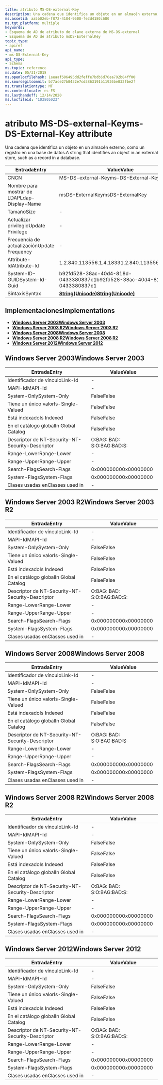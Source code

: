 ```yaml
---
title: atributo MS-DS-external-Key
description: Una cadena que identifica un objeto en un almacén externo, como un registro en una base de datos.
ms.assetid: aa5b02eb-f872-4184-9508-fe3d4180c680
ms.tgt_platform: multiple
keywords:
- Esquema de AD de atributo de clave externa de MS-DS-external
- Esquema de AD de atributo msDS-ExternalKey
topic_type:
- apiref
api_name:
- ms-DS-External-Key
api_type:
- Schema
ms.topic: reference
ms.date: 05/31/2018
ms.openlocfilehash: 1aeaaf506495dd2feffe7bdb6d76ea702b84ff00
ms.sourcegitcommit: b77ace27b0432e7cd3863191b11926be032fbe2f
ms.translationtype: MT
ms.contentlocale: es-ES
ms.lasthandoff: 12/14/2020
ms.locfileid: "103805023"
---
```

# <a name="ms-ds-external-key-attribute"></a><span data-ttu-id="96855-105">atributo MS-DS-external-Key</span><span class="sxs-lookup"><span data-stu-id="96855-105">ms-DS-External-Key attribute</span></span>

<span data-ttu-id="96855-106">Una cadena que identifica un objeto en un almacén externo, como un registro en una base de datos.</span><span class="sxs-lookup"><span data-stu-id="96855-106">A string that identifies an object in an external store, such as a record in a database.</span></span>



| <span data-ttu-id="96855-107">Entrada</span><span class="sxs-lookup"><span data-stu-id="96855-107">Entry</span></span> | <span data-ttu-id="96855-108">Value</span><span class="sxs-lookup"><span data-stu-id="96855-108">Value</span></span> |
|-------------------|---------------------------------------------|
| <span data-ttu-id="96855-109">CN</span><span class="sxs-lookup"><span data-stu-id="96855-109">CN</span></span>                | <span data-ttu-id="96855-110">MS-DS-external-Key</span><span class="sxs-lookup"><span data-stu-id="96855-110">ms-DS-External-Key</span></span>                          |
| <span data-ttu-id="96855-111">Nombre para mostrar de LDAP</span><span class="sxs-lookup"><span data-stu-id="96855-111">Ldap-Display-Name</span></span> | <span data-ttu-id="96855-112">msDS-ExternalKey</span><span class="sxs-lookup"><span data-stu-id="96855-112">msDS-ExternalKey</span></span>                            |
| <span data-ttu-id="96855-113">Tamaño</span><span class="sxs-lookup"><span data-stu-id="96855-113">Size</span></span>              | \-                                          |
| <span data-ttu-id="96855-114">Actualizar privilegio</span><span class="sxs-lookup"><span data-stu-id="96855-114">Update Privilege</span></span>  | \-                                          |
| <span data-ttu-id="96855-115">Frecuencia de actualización</span><span class="sxs-lookup"><span data-stu-id="96855-115">Update Frequency</span></span>  | \-                                          |
| <span data-ttu-id="96855-116">Attribute-Id</span><span class="sxs-lookup"><span data-stu-id="96855-116">Attribute-Id</span></span>      | <span data-ttu-id="96855-117">1.2.840.113556.1.4.1833</span><span class="sxs-lookup"><span data-stu-id="96855-117">1.2.840.113556.1.4.1833</span></span>                     |
| <span data-ttu-id="96855-118">System-ID-GUID</span><span class="sxs-lookup"><span data-stu-id="96855-118">System-Id-Guid</span></span>    | <span data-ttu-id="96855-119">b92fd528-38ac-40d4-818d-0433380837c1</span><span class="sxs-lookup"><span data-stu-id="96855-119">b92fd528-38ac-40d4-818d-0433380837c1</span></span>        |
| <span data-ttu-id="96855-120">Sintaxis</span><span class="sxs-lookup"><span data-stu-id="96855-120">Syntax</span></span>            | [<span data-ttu-id="96855-121">**String(Unicode)**</span><span class="sxs-lookup"><span data-stu-id="96855-121">**String(Unicode)**</span></span>](s-string-unicode.md) |



## <a name="implementations"></a><span data-ttu-id="96855-122">Implementaciones</span><span class="sxs-lookup"><span data-stu-id="96855-122">Implementations</span></span>

-   [<span data-ttu-id="96855-123">**Windows Server 2003**</span><span class="sxs-lookup"><span data-stu-id="96855-123">**Windows Server 2003**</span></span>](#windows-server-2003)
-   [<span data-ttu-id="96855-124">**Windows Server 2003 R2**</span><span class="sxs-lookup"><span data-stu-id="96855-124">**Windows Server 2003 R2**</span></span>](#windows-server-2003-r2)
-   [<span data-ttu-id="96855-125">**Windows Server 2008**</span><span class="sxs-lookup"><span data-stu-id="96855-125">**Windows Server 2008**</span></span>](#windows-server-2008)
-   [<span data-ttu-id="96855-126">**Windows Server 2008 R2**</span><span class="sxs-lookup"><span data-stu-id="96855-126">**Windows Server 2008 R2**</span></span>](#windows-server-2008-r2)
-   [<span data-ttu-id="96855-127">**Windows Server 2012**</span><span class="sxs-lookup"><span data-stu-id="96855-127">**Windows Server 2012**</span></span>](#windows-server-2012)

## <a name="windows-server-2003"></a><span data-ttu-id="96855-128">Windows Server 2003</span><span class="sxs-lookup"><span data-stu-id="96855-128">Windows Server 2003</span></span>



| <span data-ttu-id="96855-129">Entrada</span><span class="sxs-lookup"><span data-stu-id="96855-129">Entry</span></span> | <span data-ttu-id="96855-130">Value</span><span class="sxs-lookup"><span data-stu-id="96855-130">Value</span></span> |
|------------------------|--------------|
| <span data-ttu-id="96855-131">Identificador de vínculo</span><span class="sxs-lookup"><span data-stu-id="96855-131">Link-Id</span></span>                | \-           |
| <span data-ttu-id="96855-132">MAPI-Id</span><span class="sxs-lookup"><span data-stu-id="96855-132">MAPI-Id</span></span>                | \-           |
| <span data-ttu-id="96855-133">System-Only</span><span class="sxs-lookup"><span data-stu-id="96855-133">System-Only</span></span>            | <span data-ttu-id="96855-134">False</span><span class="sxs-lookup"><span data-stu-id="96855-134">False</span></span>        |
| <span data-ttu-id="96855-135">Tiene un único valor</span><span class="sxs-lookup"><span data-stu-id="96855-135">Is-Single-Valued</span></span>       | <span data-ttu-id="96855-136">False</span><span class="sxs-lookup"><span data-stu-id="96855-136">False</span></span>        |
| <span data-ttu-id="96855-137">Está indexado</span><span class="sxs-lookup"><span data-stu-id="96855-137">Is Indexed</span></span>             | <span data-ttu-id="96855-138">False</span><span class="sxs-lookup"><span data-stu-id="96855-138">False</span></span>        |
| <span data-ttu-id="96855-139">En el catálogo global</span><span class="sxs-lookup"><span data-stu-id="96855-139">In Global Catalog</span></span>      | <span data-ttu-id="96855-140">False</span><span class="sxs-lookup"><span data-stu-id="96855-140">False</span></span>        |
| <span data-ttu-id="96855-141">Descriptor de NT-Security-</span><span class="sxs-lookup"><span data-stu-id="96855-141">NT-Security-Descriptor</span></span> | <span data-ttu-id="96855-142">O:BAG: BAD: S:</span><span class="sxs-lookup"><span data-stu-id="96855-142">O:BAG:BAD:S:</span></span> |
| <span data-ttu-id="96855-143">Range-Lower</span><span class="sxs-lookup"><span data-stu-id="96855-143">Range-Lower</span></span>            | \-           |
| <span data-ttu-id="96855-144">Range-Upper</span><span class="sxs-lookup"><span data-stu-id="96855-144">Range-Upper</span></span>            | \-           |
| <span data-ttu-id="96855-145">Search-Flags</span><span class="sxs-lookup"><span data-stu-id="96855-145">Search-Flags</span></span>           | <span data-ttu-id="96855-146">0x00000000</span><span class="sxs-lookup"><span data-stu-id="96855-146">0x00000000</span></span>   |
| <span data-ttu-id="96855-147">System-Flags</span><span class="sxs-lookup"><span data-stu-id="96855-147">System-Flags</span></span>           | <span data-ttu-id="96855-148">0x00000000</span><span class="sxs-lookup"><span data-stu-id="96855-148">0x00000000</span></span>   |
| <span data-ttu-id="96855-149">Clases usadas en</span><span class="sxs-lookup"><span data-stu-id="96855-149">Classes used in</span></span>        | \-           |



## <a name="windows-server-2003-r2"></a><span data-ttu-id="96855-150">Windows Server 2003 R2</span><span class="sxs-lookup"><span data-stu-id="96855-150">Windows Server 2003 R2</span></span>



| <span data-ttu-id="96855-151">Entrada</span><span class="sxs-lookup"><span data-stu-id="96855-151">Entry</span></span> | <span data-ttu-id="96855-152">Value</span><span class="sxs-lookup"><span data-stu-id="96855-152">Value</span></span> |
|------------------------|--------------|
| <span data-ttu-id="96855-153">Identificador de vínculo</span><span class="sxs-lookup"><span data-stu-id="96855-153">Link-Id</span></span>                | \-           |
| <span data-ttu-id="96855-154">MAPI-Id</span><span class="sxs-lookup"><span data-stu-id="96855-154">MAPI-Id</span></span>                | \-           |
| <span data-ttu-id="96855-155">System-Only</span><span class="sxs-lookup"><span data-stu-id="96855-155">System-Only</span></span>            | <span data-ttu-id="96855-156">False</span><span class="sxs-lookup"><span data-stu-id="96855-156">False</span></span>        |
| <span data-ttu-id="96855-157">Tiene un único valor</span><span class="sxs-lookup"><span data-stu-id="96855-157">Is-Single-Valued</span></span>       | <span data-ttu-id="96855-158">False</span><span class="sxs-lookup"><span data-stu-id="96855-158">False</span></span>        |
| <span data-ttu-id="96855-159">Está indexado</span><span class="sxs-lookup"><span data-stu-id="96855-159">Is Indexed</span></span>             | <span data-ttu-id="96855-160">False</span><span class="sxs-lookup"><span data-stu-id="96855-160">False</span></span>        |
| <span data-ttu-id="96855-161">En el catálogo global</span><span class="sxs-lookup"><span data-stu-id="96855-161">In Global Catalog</span></span>      | <span data-ttu-id="96855-162">False</span><span class="sxs-lookup"><span data-stu-id="96855-162">False</span></span>        |
| <span data-ttu-id="96855-163">Descriptor de NT-Security-</span><span class="sxs-lookup"><span data-stu-id="96855-163">NT-Security-Descriptor</span></span> | <span data-ttu-id="96855-164">O:BAG: BAD: S:</span><span class="sxs-lookup"><span data-stu-id="96855-164">O:BAG:BAD:S:</span></span> |
| <span data-ttu-id="96855-165">Range-Lower</span><span class="sxs-lookup"><span data-stu-id="96855-165">Range-Lower</span></span>            | \-           |
| <span data-ttu-id="96855-166">Range-Upper</span><span class="sxs-lookup"><span data-stu-id="96855-166">Range-Upper</span></span>            | \-           |
| <span data-ttu-id="96855-167">Search-Flags</span><span class="sxs-lookup"><span data-stu-id="96855-167">Search-Flags</span></span>           | <span data-ttu-id="96855-168">0x00000000</span><span class="sxs-lookup"><span data-stu-id="96855-168">0x00000000</span></span>   |
| <span data-ttu-id="96855-169">System-Flags</span><span class="sxs-lookup"><span data-stu-id="96855-169">System-Flags</span></span>           | <span data-ttu-id="96855-170">0x00000000</span><span class="sxs-lookup"><span data-stu-id="96855-170">0x00000000</span></span>   |
| <span data-ttu-id="96855-171">Clases usadas en</span><span class="sxs-lookup"><span data-stu-id="96855-171">Classes used in</span></span>        | \-           |



## <a name="windows-server-2008"></a><span data-ttu-id="96855-172">Windows Server 2008</span><span class="sxs-lookup"><span data-stu-id="96855-172">Windows Server 2008</span></span>



| <span data-ttu-id="96855-173">Entrada</span><span class="sxs-lookup"><span data-stu-id="96855-173">Entry</span></span> | <span data-ttu-id="96855-174">Value</span><span class="sxs-lookup"><span data-stu-id="96855-174">Value</span></span> |
|------------------------|--------------|
| <span data-ttu-id="96855-175">Identificador de vínculo</span><span class="sxs-lookup"><span data-stu-id="96855-175">Link-Id</span></span>                | \-           |
| <span data-ttu-id="96855-176">MAPI-Id</span><span class="sxs-lookup"><span data-stu-id="96855-176">MAPI-Id</span></span>                | \-           |
| <span data-ttu-id="96855-177">System-Only</span><span class="sxs-lookup"><span data-stu-id="96855-177">System-Only</span></span>            | <span data-ttu-id="96855-178">False</span><span class="sxs-lookup"><span data-stu-id="96855-178">False</span></span>        |
| <span data-ttu-id="96855-179">Tiene un único valor</span><span class="sxs-lookup"><span data-stu-id="96855-179">Is-Single-Valued</span></span>       | <span data-ttu-id="96855-180">False</span><span class="sxs-lookup"><span data-stu-id="96855-180">False</span></span>        |
| <span data-ttu-id="96855-181">Está indexado</span><span class="sxs-lookup"><span data-stu-id="96855-181">Is Indexed</span></span>             | <span data-ttu-id="96855-182">False</span><span class="sxs-lookup"><span data-stu-id="96855-182">False</span></span>        |
| <span data-ttu-id="96855-183">En el catálogo global</span><span class="sxs-lookup"><span data-stu-id="96855-183">In Global Catalog</span></span>      | <span data-ttu-id="96855-184">False</span><span class="sxs-lookup"><span data-stu-id="96855-184">False</span></span>        |
| <span data-ttu-id="96855-185">Descriptor de NT-Security-</span><span class="sxs-lookup"><span data-stu-id="96855-185">NT-Security-Descriptor</span></span> | <span data-ttu-id="96855-186">O:BAG: BAD: S:</span><span class="sxs-lookup"><span data-stu-id="96855-186">O:BAG:BAD:S:</span></span> |
| <span data-ttu-id="96855-187">Range-Lower</span><span class="sxs-lookup"><span data-stu-id="96855-187">Range-Lower</span></span>            | \-           |
| <span data-ttu-id="96855-188">Range-Upper</span><span class="sxs-lookup"><span data-stu-id="96855-188">Range-Upper</span></span>            | \-           |
| <span data-ttu-id="96855-189">Search-Flags</span><span class="sxs-lookup"><span data-stu-id="96855-189">Search-Flags</span></span>           | <span data-ttu-id="96855-190">0x00000000</span><span class="sxs-lookup"><span data-stu-id="96855-190">0x00000000</span></span>   |
| <span data-ttu-id="96855-191">System-Flags</span><span class="sxs-lookup"><span data-stu-id="96855-191">System-Flags</span></span>           | <span data-ttu-id="96855-192">0x00000000</span><span class="sxs-lookup"><span data-stu-id="96855-192">0x00000000</span></span>   |
| <span data-ttu-id="96855-193">Clases usadas en</span><span class="sxs-lookup"><span data-stu-id="96855-193">Classes used in</span></span>        | \-           |



## <a name="windows-server-2008-r2"></a><span data-ttu-id="96855-194">Windows Server 2008 R2</span><span class="sxs-lookup"><span data-stu-id="96855-194">Windows Server 2008 R2</span></span>



| <span data-ttu-id="96855-195">Entrada</span><span class="sxs-lookup"><span data-stu-id="96855-195">Entry</span></span> | <span data-ttu-id="96855-196">Value</span><span class="sxs-lookup"><span data-stu-id="96855-196">Value</span></span> |
|------------------------|--------------|
| <span data-ttu-id="96855-197">Identificador de vínculo</span><span class="sxs-lookup"><span data-stu-id="96855-197">Link-Id</span></span>                | \-           |
| <span data-ttu-id="96855-198">MAPI-Id</span><span class="sxs-lookup"><span data-stu-id="96855-198">MAPI-Id</span></span>                | \-           |
| <span data-ttu-id="96855-199">System-Only</span><span class="sxs-lookup"><span data-stu-id="96855-199">System-Only</span></span>            | <span data-ttu-id="96855-200">False</span><span class="sxs-lookup"><span data-stu-id="96855-200">False</span></span>        |
| <span data-ttu-id="96855-201">Tiene un único valor</span><span class="sxs-lookup"><span data-stu-id="96855-201">Is-Single-Valued</span></span>       | <span data-ttu-id="96855-202">False</span><span class="sxs-lookup"><span data-stu-id="96855-202">False</span></span>        |
| <span data-ttu-id="96855-203">Está indexado</span><span class="sxs-lookup"><span data-stu-id="96855-203">Is Indexed</span></span>             | <span data-ttu-id="96855-204">False</span><span class="sxs-lookup"><span data-stu-id="96855-204">False</span></span>        |
| <span data-ttu-id="96855-205">En el catálogo global</span><span class="sxs-lookup"><span data-stu-id="96855-205">In Global Catalog</span></span>      | <span data-ttu-id="96855-206">False</span><span class="sxs-lookup"><span data-stu-id="96855-206">False</span></span>        |
| <span data-ttu-id="96855-207">Descriptor de NT-Security-</span><span class="sxs-lookup"><span data-stu-id="96855-207">NT-Security-Descriptor</span></span> | <span data-ttu-id="96855-208">O:BAG: BAD: S:</span><span class="sxs-lookup"><span data-stu-id="96855-208">O:BAG:BAD:S:</span></span> |
| <span data-ttu-id="96855-209">Range-Lower</span><span class="sxs-lookup"><span data-stu-id="96855-209">Range-Lower</span></span>            | \-           |
| <span data-ttu-id="96855-210">Range-Upper</span><span class="sxs-lookup"><span data-stu-id="96855-210">Range-Upper</span></span>            | \-           |
| <span data-ttu-id="96855-211">Search-Flags</span><span class="sxs-lookup"><span data-stu-id="96855-211">Search-Flags</span></span>           | <span data-ttu-id="96855-212">0x00000000</span><span class="sxs-lookup"><span data-stu-id="96855-212">0x00000000</span></span>   |
| <span data-ttu-id="96855-213">System-Flags</span><span class="sxs-lookup"><span data-stu-id="96855-213">System-Flags</span></span>           | <span data-ttu-id="96855-214">0x00000000</span><span class="sxs-lookup"><span data-stu-id="96855-214">0x00000000</span></span>   |
| <span data-ttu-id="96855-215">Clases usadas en</span><span class="sxs-lookup"><span data-stu-id="96855-215">Classes used in</span></span>        | \-           |



## <a name="windows-server-2012"></a><span data-ttu-id="96855-216">Windows Server 2012</span><span class="sxs-lookup"><span data-stu-id="96855-216">Windows Server 2012</span></span>



| <span data-ttu-id="96855-217">Entrada</span><span class="sxs-lookup"><span data-stu-id="96855-217">Entry</span></span> | <span data-ttu-id="96855-218">Value</span><span class="sxs-lookup"><span data-stu-id="96855-218">Value</span></span> |
|------------------------|--------------|
| <span data-ttu-id="96855-219">Identificador de vínculo</span><span class="sxs-lookup"><span data-stu-id="96855-219">Link-Id</span></span>                | \-           |
| <span data-ttu-id="96855-220">MAPI-Id</span><span class="sxs-lookup"><span data-stu-id="96855-220">MAPI-Id</span></span>                | \-           |
| <span data-ttu-id="96855-221">System-Only</span><span class="sxs-lookup"><span data-stu-id="96855-221">System-Only</span></span>            | <span data-ttu-id="96855-222">False</span><span class="sxs-lookup"><span data-stu-id="96855-222">False</span></span>        |
| <span data-ttu-id="96855-223">Tiene un único valor</span><span class="sxs-lookup"><span data-stu-id="96855-223">Is-Single-Valued</span></span>       | <span data-ttu-id="96855-224">False</span><span class="sxs-lookup"><span data-stu-id="96855-224">False</span></span>        |
| <span data-ttu-id="96855-225">Está indexado</span><span class="sxs-lookup"><span data-stu-id="96855-225">Is Indexed</span></span>             | <span data-ttu-id="96855-226">False</span><span class="sxs-lookup"><span data-stu-id="96855-226">False</span></span>        |
| <span data-ttu-id="96855-227">En el catálogo global</span><span class="sxs-lookup"><span data-stu-id="96855-227">In Global Catalog</span></span>      | <span data-ttu-id="96855-228">False</span><span class="sxs-lookup"><span data-stu-id="96855-228">False</span></span>        |
| <span data-ttu-id="96855-229">Descriptor de NT-Security-</span><span class="sxs-lookup"><span data-stu-id="96855-229">NT-Security-Descriptor</span></span> | <span data-ttu-id="96855-230">O:BAG: BAD: S:</span><span class="sxs-lookup"><span data-stu-id="96855-230">O:BAG:BAD:S:</span></span> |
| <span data-ttu-id="96855-231">Range-Lower</span><span class="sxs-lookup"><span data-stu-id="96855-231">Range-Lower</span></span>            | \-           |
| <span data-ttu-id="96855-232">Range-Upper</span><span class="sxs-lookup"><span data-stu-id="96855-232">Range-Upper</span></span>            | \-           |
| <span data-ttu-id="96855-233">Search-Flags</span><span class="sxs-lookup"><span data-stu-id="96855-233">Search-Flags</span></span>           | <span data-ttu-id="96855-234">0x00000000</span><span class="sxs-lookup"><span data-stu-id="96855-234">0x00000000</span></span>   |
| <span data-ttu-id="96855-235">System-Flags</span><span class="sxs-lookup"><span data-stu-id="96855-235">System-Flags</span></span>           | <span data-ttu-id="96855-236">0x00000000</span><span class="sxs-lookup"><span data-stu-id="96855-236">0x00000000</span></span>   |
| <span data-ttu-id="96855-237">Clases usadas en</span><span class="sxs-lookup"><span data-stu-id="96855-237">Classes used in</span></span>        | \-           |



 

 




